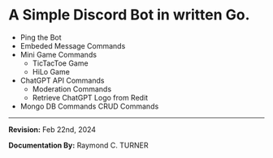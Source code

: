 # A Simple Discord Bot in written Go.

 * Ping the Bot
 * Embeded Message Commands
 * Mini Game Commands
    * TicTacToe Game
    * HiLo Game
* ChatGPT API Commands
    * Moderation Commands
    * Retrieve ChatGPT Logo from Redit
* Mongo DB Commands
    CRUD Commands

---

**Revision:** Feb 22nd, 2024

**Documentation By:** Raymond C. TURNER
